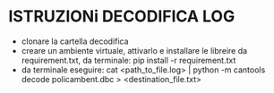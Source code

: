 # ISTRUZIONi DECODIFICA LOG 

- clonare la cartella decodifica
- creare un ambiente virtuale, attivarlo  e installare le libreire da requirement.txt, da terminale: pip install -r requirement.txt
- da terminale eseguire: cat <path_to_file.log> | python -m cantools decode policambent.dbc > <destination_file.txt>

